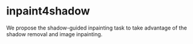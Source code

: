 # inpaint4shadow
We propose the shadow-guided inpainting task to take advantage of the shadow removal and image inpainting.
